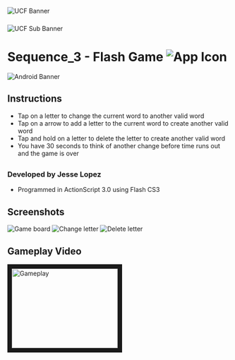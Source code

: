 ![UCF Banner](http://fo.ucf.edu/sites/default/files/images/Events.jpg)
###
![UCF Sub Banner](http://www.ucf.edu/brand/files/2016/07/UCF-Tab-Signature-lockup_horizontal-KG-7406-300x72.png)
##
# Sequence_3 - Flash Game ![App Icon](https://i.imgur.com/Pxdqf2a.png)

<img src="https://i.imgur.com/8OwpWFM.jpg" alt="Android Banner" style="width: px;"/>

## Instructions
- Tap on a letter to change the current word to another valid word
- Tap on a arrow to add a letter to the current word to create another valid word
- Tap and hold on a letter to delete the letter to create another valid word
- You have 30 seconds to think of another change before time runs out and the game is over
##
### Developed by Jesse Lopez
* Programmed in ActionScript 3.0 using Flash CS3
##
## Screenshots

![Game board](https://i.imgur.com/UA2QnZ5.png)
![Change letter](https://i.imgur.com/h1gFjN6.png)
![Delete letter](https://i.imgur.com/SyLq0pz.png)
##
## Gameplay Video
<a href="https://www.youtube.com/watch?v=_grCabDhNJE
" target="_blank"><img src="http://cdn.osxdaily.com/wp-content/uploads/2016/10/YouTube-icon-full_color-610x430.png"
alt="Gameplay" width="240" height="180" border="10" /></a>
##

